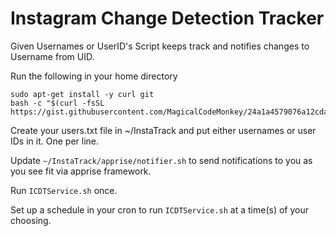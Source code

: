 # Instagram Change Detection Tracker
Given Usernames or UserID's Script keeps track and notifies changes to Username from UID.

Run the following in your home directory

```
sudo apt-get install -y curl git
bash -c "$(curl -fsSL https://gist.githubusercontent.com/MagicalCodeMonkey/24a1a4579076a12cda207849b84b9601/raw/InstaTrackChangeDetection.sh)"
```

Create your users.txt file in ~/InstaTrack and put either usernames or user IDs in it. One per line.

Update `~/InstaTrack/apprise/notifier.sh` to send notifications to you as you see fit via apprise framework.

Run `ICDTService.sh` once.

Set up a schedule in your cron to run `ICDTService.sh` at a time(s) of your choosing.
